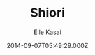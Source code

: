 ---
title: Shiori
github: https://github.com/ellekasai/shiori/
demo: https://ellekasai.github.io/shiori/
author: Elle Kasai
ssg:
  - Jekyll
cms:
  - Markdown
date: 2014-09-07T05:49:29.000Z
description: '[Unmaintained] A Bootstrap-based Jekyll Theme.'
draft: true
publish_date: '2014-09-07T05:49:29Z'
update_date: '2022-01-20T18:31:32Z'
github_star: 313
github_fork: 132
---
